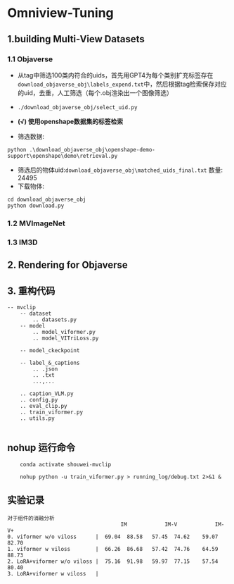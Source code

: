 # Omniview-Tuning

## 1.building Multi-View Datasets

### 1.1 Objaverse 

- 从tag中筛选100类内符合的uids，首先用GPT4为每个类别扩充标签存在`download_objaverse_obj\labels_expend.txt`中，然后根据tag检索保存对应的uid，去重，人工筛选（每个.obj渲染出一个图像筛选）

- `./download_objaverse_obj/select_uid.py`

- **(√) 使用openshape数据集的标签检索**
- 筛选数据:
```
python .\download_objaverse_obj\openshape-demo-support\openshape\demo\retrieval.py
```
- 筛选后的物体uid:`download_objaverse_obj\matched_uids_final.txt` 数量: 24495
- 下载物体:
```
cd download_objaverse_obj
python download.py
```

### 1.2 MVImageNet
### 1.3 IM3D


## 2. Rendering for Objaverse

## 3. 重构代码

```
-- mvclip
    -- dataset 
        .. datasets.py
    -- model
        .. model_viformer.py
        .. model_VITriLoss.py

    -- model_ckeckpoint

    -- label_&_captions
        .. .json
        .. .txt
        ...,...
    
    .. caption_VLM.py
    .. config.py
    .. eval_clip.py
    .. train_viformer.py
    .. utils.py


```

## nohup 运行命令
```
    conda activate shouwei-mvclip

    nohup python -u train_viformer.py > running_log/debug.txt 2>&1 &

```


## 实验记录

```
对于组件的消融分析 
                                    IM            IM-V            IM-V+
0. viformer w/o viloss      |  69.04  88.58   57.45  74.62    59.07  82.70   
1. viformer w viloss        |  66.26  86.68   57.42  74.76    64.59  88.73
2. LoRA+viformer w/o viloss |  75.16  91.98   59.97  77.15    57.54  80.40
3. LoRA+viformer w viloss   |  




```
